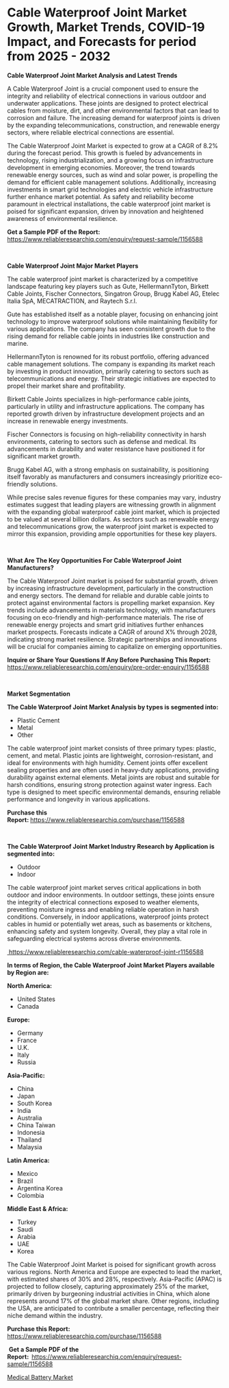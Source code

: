<p><h1>Cable Waterproof Joint Market Growth, Market Trends, COVID-19 Impact, and Forecasts for period from 2025 - 2032</h1></p><p><strong>Cable Waterproof Joint Market Analysis and Latest Trends</strong></p>
<p><p>A Cable Waterproof Joint is a crucial component used to ensure the integrity and reliability of electrical connections in various outdoor and underwater applications. These joints are designed to protect electrical cables from moisture, dirt, and other environmental factors that can lead to corrosion and failure. The increasing demand for waterproof joints is driven by the expanding telecommunications, construction, and renewable energy sectors, where reliable electrical connections are essential.</p><p>The Cable Waterproof Joint Market is expected to grow at a CAGR of 8.2% during the forecast period. This growth is fueled by advancements in technology, rising industrialization, and a growing focus on infrastructure development in emerging economies. Moreover, the trend towards renewable energy sources, such as wind and solar power, is propelling the demand for efficient cable management solutions. Additionally, increasing investments in smart grid technologies and electric vehicle infrastructure further enhance market potential. As safety and reliability become paramount in electrical installations, the cable waterproof joint market is poised for significant expansion, driven by innovation and heightened awareness of environmental resilience.</p></p>
<p><strong>Get a Sample PDF of the Report:&nbsp;</strong> <a href="https://www.reliableresearchiq.com/enquiry/request-sample/1156588?utm_campaign=2443&utm_medium=2&utm_source=Github&utm_content=ia&utm_term=07042025&utm_id=cable-waterproof-joint">https://www.reliableresearchiq.com/enquiry/request-sample/1156588</a></p>
<p>&nbsp;</p>
<p><strong>Cable Waterproof Joint Major Market Players</strong></p>
<p><p>The cable waterproof joint market is characterized by a competitive landscape featuring key players such as Gute, HellermannTyton, Birkett Cable Joints, Fischer Connectors, Singatron Group, Brugg Kabel AG, Etelec Italia SpA, MECATRACTION, and Raytech S.r.l. </p><p>Gute has established itself as a notable player, focusing on enhancing joint technology to improve waterproof solutions while maintaining flexibility for various applications. The company has seen consistent growth due to the rising demand for reliable cable joints in industries like construction and marine.</p><p>HellermannTyton is renowned for its robust portfolio, offering advanced cable management solutions. The company is expanding its market reach by investing in product innovation, primarily catering to sectors such as telecommunications and energy. Their strategic initiatives are expected to propel their market share and profitability.</p><p>Birkett Cable Joints specializes in high-performance cable joints, particularly in utility and infrastructure applications. The company has reported growth driven by infrastructure development projects and an increase in renewable energy investments.</p><p>Fischer Connectors is focusing on high-reliability connectivity in harsh environments, catering to sectors such as defense and medical. Its advancements in durability and water resistance have positioned it for significant market growth.</p><p>Brugg Kabel AG, with a strong emphasis on sustainability, is positioning itself favorably as manufacturers and consumers increasingly prioritize eco-friendly solutions. </p><p>While precise sales revenue figures for these companies may vary, industry estimates suggest that leading players are witnessing growth in alignment with the expanding global waterproof cable joint market, which is projected to be valued at several billion dollars. As sectors such as renewable energy and telecommunications grow, the waterproof joint market is expected to mirror this expansion, providing ample opportunities for these key players.</p></p>
<p>&nbsp;</p>
<p><strong>What Are The Key Opportunities For Cable Waterproof Joint Manufacturers?</strong></p>
<p><p>The Cable Waterproof Joint market is poised for substantial growth, driven by increasing infrastructure development, particularly in the construction and energy sectors. The demand for reliable and durable cable joints to protect against environmental factors is propelling market expansion. Key trends include advancements in materials technology, with manufacturers focusing on eco-friendly and high-performance materials. The rise of renewable energy projects and smart grid initiatives further enhances market prospects. Forecasts indicate a CAGR of around X% through 2028, indicating strong market resilience. Strategic partnerships and innovations will be crucial for companies aiming to capitalize on emerging opportunities.</p></p>
<p><strong>Inquire or Share Your Questions If Any Before Purchasing This Report:</strong> <a href="https://www.reliableresearchiq.com/enquiry/pre-order-enquiry/1156588?utm_campaign=2443&utm_medium=2&utm_source=Github&utm_content=ia&utm_term=07042025&utm_id=cable-waterproof-joint">https://www.reliableresearchiq.com/enquiry/pre-order-enquiry/1156588</a></p>
<p>&nbsp;</p>
<p><strong>Market Segmentation</strong></p>
<p><strong>The Cable Waterproof Joint Market Analysis by types is segmented into:</strong></p>
<p><ul><li>Plastic Cement</li><li>Metal</li><li>Other</li></ul></p>
<p><p>The cable waterproof joint market consists of three primary types: plastic, cement, and metal. Plastic joints are lightweight, corrosion-resistant, and ideal for environments with high humidity. Cement joints offer excellent sealing properties and are often used in heavy-duty applications, providing durability against external elements. Metal joints are robust and suitable for harsh conditions, ensuring strong protection against water ingress. Each type is designed to meet specific environmental demands, ensuring reliable performance and longevity in various applications.</p></p>
<p><strong>Purchase this Report:&nbsp;</strong><a href="https://www.reliableresearchiq.com/purchase/1156588?utm_campaign=2443&utm_medium=2&utm_source=Github&utm_content=ia&utm_term=07042025&utm_id=cable-waterproof-joint">https://www.reliableresearchiq.com/purchase/1156588</a></p>
<p>&nbsp;</p>
<p><strong>The Cable Waterproof Joint Market Industry Research by Application is segmented into:</strong></p>
<p><ul><li>Outdoor</li><li>Indoor</li></ul></p>
<p><p>The cable waterproof joint market serves critical applications in both outdoor and indoor environments. In outdoor settings, these joints ensure the integrity of electrical connections exposed to weather elements, preventing moisture ingress and enabling reliable operation in harsh conditions. Conversely, in indoor applications, waterproof joints protect cables in humid or potentially wet areas, such as basements or kitchens, enhancing safety and system longevity. Overall, they play a vital role in safeguarding electrical systems across diverse environments.</p></p>
<p><a href="https://www.reliableresearchiq.com/cable-waterproof-joint-r1156588?utm_campaign=2443&utm_medium=2&utm_source=Github&utm_content=ia&utm_term=07042025&utm_id=cable-waterproof-joint">&nbsp;https://www.reliableresearchiq.com/cable-waterproof-joint-r1156588</a></p>
<p><strong>In terms of Region, the Cable Waterproof Joint Market Players available by Region are:</strong></p>
<p>
    <p> <strong> North America: </strong>
        <ul>
            <li>United States</li>
            <li>Canada</li>
        </ul>
        </p> 
    <p> <strong> Europe: </strong>
        <ul>
            <li>Germany</li>
            <li>France</li>
            <li>U.K.</li>
            <li>Italy</li>
            <li>Russia</li>
        </ul>
        </p> 
    <p> <strong> Asia-Pacific: </strong>
        <ul>
            <li>China</li>
            <li>Japan</li>
            <li>South Korea</li>
            <li>India</li>
            <li>Australia</li>
            <li>China Taiwan</li>
            <li>Indonesia</li>
            <li>Thailand</li>
            <li>Malaysia</li>
        </ul>
        </p> 
    <p> <strong> Latin America: </strong>
        <ul>
            <li>Mexico</li>
            <li>Brazil</li>
            <li>Argentina Korea</li>
            <li>Colombia</li>
        </ul>
        </p> 
    <p> <strong> Middle East & Africa: </strong>
        <ul>
            <li>Turkey</li>
            <li>Saudi</li>
            <li>Arabia</li>
            <li>UAE</li>
            <li>Korea</li>
        </ul>
    </p>
    </p>
<p><p>The Cable Waterproof Joint Market is poised for significant growth across various regions. North America and Europe are expected to lead the market, with estimated shares of 30% and 28%, respectively. Asia-Pacific (APAC) is projected to follow closely, capturing approximately 25% of the market, primarily driven by burgeoning industrial activities in China, which alone represents around 17% of the global market share. Other regions, including the USA, are anticipated to contribute a smaller percentage, reflecting their niche demand within the industry.</p></p>
<p><strong>Purchase this Report: </strong><a href="https://www.reliableresearchiq.com/purchase/1156588?utm_campaign=2443&utm_medium=2&utm_source=Github&utm_content=ia&utm_term=07042025&utm_id=cable-waterproof-joint">https://www.reliableresearchiq.com/purchase/1156588</a></p>
<p>&nbsp;<strong>Get a Sample PDF of the Report:&nbsp;&nbsp;</strong><a href="https://www.reliableresearchiq.com/enquiry/request-sample/1156588?utm_campaign=2443&utm_medium=2&utm_source=Github&utm_content=ia&utm_term=07042025&utm_id=cable-waterproof-joint">https://www.reliableresearchiq.com/enquiry/request-sample/1156588</a></p>
<p><strong></strong></p>
<p><p><a href="https://github.com/comasnickie/Market-Research-Report-List-1/blob/main/medical-battery-market.md?utm_campaign=2443&utm_medium=2&utm_source=Github&utm_content=ia&utm_term=07042025&utm_id=cable-waterproof-joint">Medical Battery Market</a></p></p>